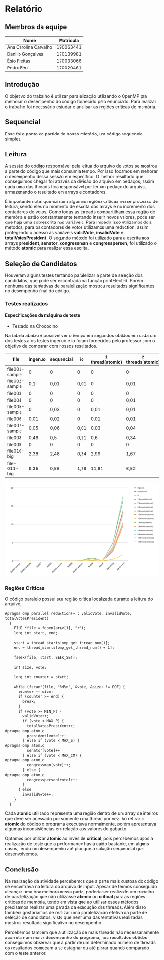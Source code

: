 # Relatório

## Membros da equipe

| Nome                  | Matrícula |
| --------------------- | --------- |
| Ana Carolina Carvalho | 190063441 |
| Danillo Gonçalves     | 170139981 |
| Ésio Freitas          | 170033066 |
| Pedro Féo             | 170020461 |

## Introdução

O objetivo do trabalho é utilizar paralelização utilizando o OpenMP pra melhorar o desempenho do código fornecido pelo enunciado. Para realizar o trabalho foi necessário estudar e analisar as regiões críticas de memória.

## Sequencial

Esse foi o ponto de partida do nosso relatório, um código sequencial simples.

## Leitura

A sessão do código responsável pela leitua do arquivo de votos se mostrou a parte do código que mais consumia tempo. Por isso focamos em mehorar o desempenho dessa sessão em específico. O melhor resultado que conseguimos chegar foi através da divisão do arquivo em pedaços, assim cada uma das threads fica responsável por ler um pedaço do arquivo, armazenando o resultado em arrays e contadores.

É importante notar que existem algumas regiões críticas nesse processo de leitura, sendo eles no momento de escrita dos arrays e no incremento dos contadores de votos. Como todas as threads compartilham essa região de memória e estão constantemente tentando inserir novos valores, pode ser que haja uma sobrescrita nas variáveis.
Para impedir isso utilizamos dois metodos, para os contadores de votos utilizamos uma reduction, assim protegendo o acesso às variáveis __validVote__, __invalidVote__ e __totalVotesPresident__.
O segundo método foi utilizado para a escrita nos arrays __president__, __senator__, __congressman__ e __congressperson__, foi utilizado o método __atomic__ para realizar essa escrita.

## Seleção de Candidatos

Houveram alguns testes tentando paralelizar a parte de seleção dos candidatos, que pode ser encontrada na função printElected. Porém nenhuma das tentativas de paralelização mostrou resultados significantes no desempenho final do código.

### Testes realizados

#### Especificações da máquina de teste
- Testado na Chococino

Na tabela abaixo é possível ver o tempo em segundos obtidos em cada um dos testes.a
os testes ingenuo e io foram fornecidos pelo professor com o objetivo de comparar com nossos resultados.

|file          |ingenuo|sequencial|io  |1 thread(atomic)|2 threads(atomic)|4 threads(atomic)|8 threads(atomic)|12 threads(atomic)|16 threads(atomic)|
|--------------|-------|----------|----|----------------|-----------------|-----------------|-----------------|------------------|------------------|
|file001-sample|0      |0         |0   |0               |0                |0                |0                |0                 |0                 |
|file002-sample|0,1    |0,01      |0,01|0               |0,01             |0,01             |0,01             |0,02              |0,01              |
|file003       |0      |0         |0   |0               |0                |0                |0                |0,02              |0                 |
|file004       |0      |0         |0   |0               |0,01             |0                |0                |0,01              |0                 |
|file005-sample|0      |0,03      |0   |0,01            |0,01             |0,02             |0,06             |0,03              |0,01              |
|file006       |0,01   |0,02      |0   |0,01            |0,01             |0,01             |0,02             |0,02              |0,01              |
|file007-sample|0,05   |0,06      |0,01|0,03            |0,04             |0,04             |0,03             |0,02              |0,02              |
|file008       |0,48   |0,5       |0,11|0,6             |0,34             |0,2              |0,19             |0,15              |0,15              |
|file009       |0      |0         |0   |0               |0                |0                |0,01             |0,01              |0                 |
|file010-big   |2,38   |2,48      |0,34|2,99            |1,67             |0,92             |0,73             |0,71              |0,68              |
|file-011-big  |9,35   |9,56      |1,26|11,81           |6,52             |3,56             |2,79             |2,69              |2,5               |

![Resultado obtidos](./imagens/resultados.svg)



### Regiões Críticas

O código paralelo possui sua região crítica localizada durante a leitura do arquivo.

```
#pragma omp parallel reduction(+ : validVote, invalidVote, totalVotesPresident)
  {
    FILE *file = fopen(argv[1], "r");
    long int start, end;

    start = thread_starts[omp_get_thread_num()];
    end = thread_starts[omp_get_thread_num() + 1];

    fseek(file, start, SEEK_SET);

    int size, vote;

    long int counter = start;

    while (fscanf(file, "%d%n", &vote, &size) != EOF) {
      counter += size;
      if (counter >= end) {
        break;
      }
      if (vote >= MIN_P) {
        validVote++;
        if (vote < MAX_P) {
          totalVotesPresident++;
#pragma omp atomic
          president[vote]++;
        } else if (vote < MAX_S) {
#pragma omp atomic
          senator[vote]++;
        } else if (vote < MAX_CM) {
#pragma omp atomic
          congressman[vote]++;
        } else {
#pragma omp atomic
          congressperson[vote]++;
        }
      } else
        invalidVote++;
    }
  }
```

Cada __atomic__ utilizado representa uma região dentro de um array de inteiros que deve ser acessado por somente uma thread por vez. Ao retirar o __atomic__ do código o programa executava normalmente, porém apresentava algumas inconsistências em relação aos valores do gabarito.

Optamos por utilizar __atomic__ ao invés de __critical__, pois percebemos após a realização de teste que a performance havia caido bastante, em alguns casos, tendo um desempenho até pior que a solução sequencial que desenvolvemos.

## Conclusão

Na realização da atividade percebemos que a parte mais custosa do código se encontrava na leitura do arquivo de input. Apesar de termos conseguido alcançar uma boa melhora nessa parte, poderia ser realizado um trabalho de paralelização que não utilizasse __atomic__ ou __critical__ para as regiões críticas de memória, tendo em vista que ao utilizar esses métodos precisamos realizar uma parada da execução das threads. Além disso também gostariamos de realizar uma paralelização efetiva da parte de seleção de candidatos, visto que nenhuma das tentativas realizadas mostrou resultado significativo no desempenho.

Percebemos também que a utilização de mais threads não necessariamente acarreta num maior desempenho do programa, nos resultados obtidos conseguimos observar que a partir de um determinado número de threads os resultados começam a se estagnar ou até piorar quando comparado com o teste anterior.
